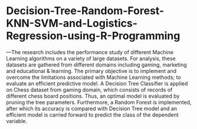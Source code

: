 # Decision-Tree-Random-Forest-KNN-SVM-and-Logistics-Regression-using-R-Programming
—The research includes the performance study of different Machine Learning algorithms on a variety of large datasets. For analysis, these datasets are gathered from different domains including gaming, marketing and educational &amp; learning. The primary objective is to implement and overcome the limitations associated with Machine Learning methods; to evaluate an efficient predictive model. A Decision Tree Classifier is applied on Chess dataset from gaming domain, which consists of records of different chess board positions. Thus, an optimal model is evaluated by pruning the tree parameters. Furthermore, a Random Forest is implemented, after which its accuracy is compared with Decision Tree model and an efficient model is carried forward to predict the class of the dependent variable.
